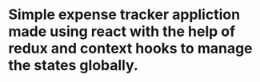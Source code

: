 # Simple expense tracker appliction made using react with the help of redux and context hooks to manage the states globally.
